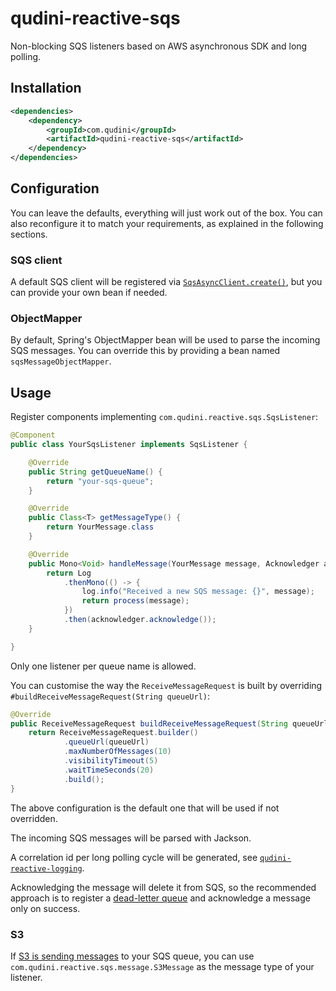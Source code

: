 # qudini-reactive-sqs

Non-blocking SQS listeners based on AWS asynchronous SDK and long polling. 

## Installation

```xml
<dependencies>
    <dependency>
        <groupId>com.qudini</groupId>
        <artifactId>qudini-reactive-sqs</artifactId>
    </dependency>
</dependencies>
```

## Configuration

You can leave the defaults, everything will just work out of the box. You can also reconfigure it to match your requirements, as explained in the following sections.

### SQS client

A default SQS client will be registered via [`SqsAsyncClient.create()`](https://sdk.amazonaws.com/java/api/latest/software/amazon/awssdk/services/sqs/SqsAsyncClient.html#create--), but you can provide your own bean if needed.

### ObjectMapper

By default, Spring's ObjectMapper bean will be used to parse the incoming SQS messages. You can override this by providing a bean named `sqsMessageObjectMapper`.

## Usage

Register components implementing `com.qudini.reactive.sqs.SqsListener`:

```java
@Component
public class YourSqsListener implements SqsListener {

    @Override
    public String getQueueName() {
        return "your-sqs-queue";
    }

    @Override
    public Class<T> getMessageType() {
        return YourMessage.class
    }

    @Override
    public Mono<Void> handleMessage(YourMessage message, Acknowledger acknowledger) {
        return Log
            .thenMono(() -> {
                log.info("Received a new SQS message: {}", message);
                return process(message);
            })
            .then(acknowledger.acknowledge());
    }

}
```

Only one listener per queue name is allowed.

You can customise the way the `ReceiveMessageRequest` is built by overriding `#buildReceiveMessageRequest(String queueUrl)`:

```java
@Override
public ReceiveMessageRequest buildReceiveMessageRequest(String queueUrl) {
    return ReceiveMessageRequest.builder()
            .queueUrl(queueUrl)
            .maxNumberOfMessages(10)
            .visibilityTimeout(5)
            .waitTimeSeconds(20)
            .build();
}
```

The above configuration is the default one that will be used if not overridden.

The incoming SQS messages will be parsed with Jackson.

A correlation id per long polling cycle will be generated, see [`qudini-reactive-logging`](../qudini-reactive-logging/).

Acknowledging the message will delete it from SQS, so the recommended approach is to register a [dead-letter queue](https://docs.aws.amazon.com/AWSSimpleQueueService/latest/SQSDeveloperGuide/sqs-dead-letter-queues.html) and acknowledge a message only on success.

### S3

If [S3 is sending messages](https://docs.aws.amazon.com/AmazonS3/latest/dev/notification-content-structure.html) to your SQS queue, you can use `com.qudini.reactive.sqs.message.S3Message` as the message type of your listener.
